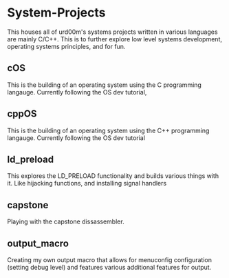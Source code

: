 # System-Projects
This houses all of urd00m's systems projects written in various languages are mainly C/C++. This is to further explore low level systems development, operating systems principles, and for fun.  

## cOS 
This is the building of an operating system using the C programming langauge. Currently following the OS dev tutorial, 

## cppOS 
This is the building of an operating system using the C++ programming langauge. Currently following the OS dev tutorial

## ld_preload
This explores the LD_PRELOAD functionality and builds various things with it. Like hijacking functions, and installing signal handlers

## capstone
Playing with the capstone dissassembler. 

## output_macro
Creating my own output macro that allows for menuconfig configuration (setting debug level) and features various additional features for output.
